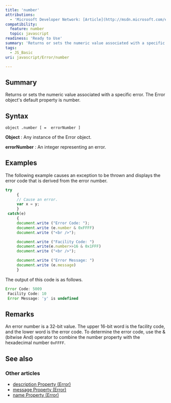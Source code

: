 ```yaml
---
title: 'number'
attributions:
  - 'Microsoft Developer Network: [Article](http://msdn.microsoft.com/en-us/library/ie/hc53e755(v=vs.94).aspx)'
compatibility:
  feature: number
  topic: javascript
readiness: 'Ready to Use'
summary: 'Returns or sets the numeric value associated with a specific error. The Error object''s default property is number.'
tags:
  - JS_Basic
uri: javascript/Error/number

---
```

## Summary

Returns or sets the numeric value associated with a specific error. The Error object's default property is number.

## Syntax

    object .number [ =  errorNumber ]

**Object**
:   Any instance of the Error object.

**errorNumber**
:   An integer representing an error.

## Examples

The following example causes an exception to be thrown and displays the error code that is derived from the error number.

``` js
try
     {
     // Cause an error.
     var x = y;
     }
 catch(e)
     {
     document.write ("Error Code: ");
     document.write (e.number & 0xFFFF)
     document.write ("<br />");

     document.write ("Facility Code: ")
     document.write(e.number>>16 & 0x1FFF)
     document.write ("<br />");

     document.write ("Error Message: ")
     document.write (e.message)
     }
```

The output of this code is as follows.

``` js
Error Code: 5009
 Facility Code: 10
 Error Message: 'y' is undefined
```

## Remarks

An error number is a 32-bit value. The upper 16-bit word is the facility code, and the lower word is the error code. To determine the error code, use the & (bitwise And) operator to combine the number property with the hexadecimal number `0xFFFF`.

## See also

### Other articles

-   [description Property (Error)](/javascript/Error/description)
-   [message Property (Error)](/javascript/Error/message)
-   [name Property (Error)](/javascript/Error/name)

